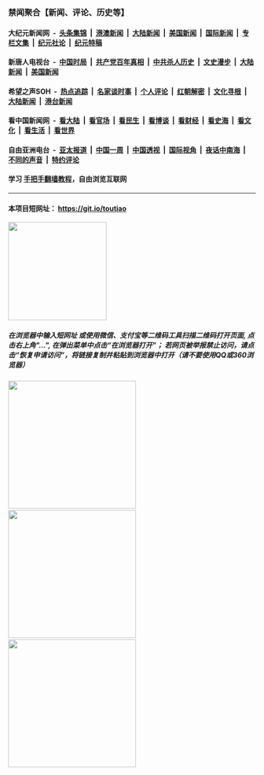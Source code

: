 ### 禁闻聚合【新闻、评论、历史等】

#### 大纪元新闻网 &nbsp;-&nbsp; [头条集锦](indexes/E头条集锦.md?t=02280402) &nbsp;|&nbsp; [港澳新闻](indexes/E港澳新闻.md?t=02280402)  &nbsp;|&nbsp; [大陆新闻](indexes/E大陆新闻.md?t=02280402) &nbsp;|&nbsp; [美国新闻](indexes/E美国新闻.md?t=02280402) &nbsp;|&nbsp; [国际新闻](indexes/E国际新闻.md?t=02280402) &nbsp;|&nbsp; [专栏文集](indexes/E专栏文集.md?t=02280402) &nbsp;|&nbsp; [纪元社论](indexes/E纪元社论.md?t=02280402) &nbsp;|&nbsp; [纪元特稿](indexes/E纪元特稿.md?t=02280402) 

#### 新唐人电视台 &nbsp;-&nbsp; [中国时局](indexes/N中国时局.md?t=02280402) &nbsp;|&nbsp; [共产党百年真相](indexes/N共产党百年真相.md?t=02280402) &nbsp;|&nbsp; [中共杀人历史](indexes/N中共杀人历史.md?t=02280402) &nbsp;|&nbsp; [文史漫步](indexes/N文史漫步.md?t=02280402) &nbsp;|&nbsp; [大陆新闻](indexes/N大陆新闻.md?t=02280402) &nbsp;|&nbsp; [美国新闻](indexes/N美国新闻.md?t=02280402)

#### 希望之声SOH &nbsp;-&nbsp; [热点追踪](indexes/H热点追踪.md?t=02280402) &nbsp;|&nbsp; [名家谈时事](indexes/H名家谈时事.md?t=02280402) &nbsp;|&nbsp; [个人评论](indexes/H个人评论.md?t=02280402)  &nbsp;|&nbsp; [红朝解密](indexes/H红朝解密.md?t=02280402) &nbsp;|&nbsp; [文化寻根](indexes/H文化寻根.md?t=02280402) &nbsp;|&nbsp; [大陆新闻](indexes/H大陆新闻.md?t=02280402) &nbsp;|&nbsp; [港台新闻](indexes/H港台新闻.md?t=02280402)

#### 看中国新闻网 &nbsp;-&nbsp; [看大陆](indexes/S看大陆.md?t=02280402) &nbsp;|&nbsp; [看官场](indexes/S看官场.md?t=02280402) &nbsp;|&nbsp; [看民生](indexes/S看民生.md?t=02280402)  &nbsp;|&nbsp; [看博谈](indexes/S看博谈.md?t=02280402) &nbsp;|&nbsp; [看财经](indexes/S看财经.md?t=02280402) &nbsp;|&nbsp; [看史海](indexes/S看史海.md?t=02280402) &nbsp;|&nbsp; [看文化](indexes/S看文化.md?t=02280402) &nbsp;|&nbsp; [看生活](indexes/S看生活.md?t=02280402) &nbsp;|&nbsp; [看世界](indexes/S看世界.md?t=02280402)

#### 自由亚洲电台 &nbsp;-&nbsp; [亚太报道](indexes/R亚太报道.md?t=02280402) &nbsp;|&nbsp; [中国一周](indexes/R中国一周.md?t=02280402) &nbsp;|&nbsp; [中国透视](indexes/R中国透视.md?t=02280402)  &nbsp;|&nbsp; [国际视角](indexes/R国际视角.md?t=02280402) &nbsp;|&nbsp; [夜话中南海](indexes/R夜话中南海.md?t=02280402) &nbsp;|&nbsp; [不同的声音](indexes/R不同的声音.md?t=02280402) &nbsp;|&nbsp; [特约评论](indexes/R特约评论.md?t=02280402)

#### 学习 [手把手翻墙教程](https://github.com/gfw-breaker/guides/wiki)，自由浏览互联网

----

#### 本项目短网址： https://git.io/toutiao
<img src="https://raw.githubusercontent.com/gfw-breaker/banned-news/master/scripts/img/qr.png" width="200px"/>  

##### 在浏览器中输入短网址 或使用微信、支付宝等二维码工具扫描二维码打开页面, 点击右上角"...", 在弹出菜单中点击“在浏览器打开”； 若网页被举报禁止访问，请点击“恢复申请访问”，将链接复制并粘贴到浏览器中打开（请不要使用QQ或360浏览器）

<img src="https://raw.githubusercontent.com/gfw-breaker/banned-news/master/scripts/img/1.png" width="260px"/> &nbsp; <img src="https://raw.githubusercontent.com/gfw-breaker/banned-news/master/scripts/img/2.png" width="260px"/> &nbsp; <img src="https://raw.githubusercontent.com/gfw-breaker/banned-news/master/scripts/img/3.png" width="260px"/>
